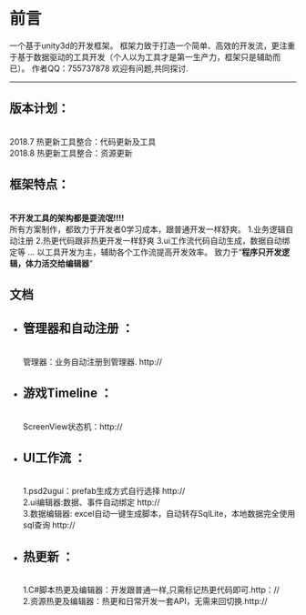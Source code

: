 # 前言
一个基于unity3d的开发框架。
框架力致于打造一个简单、高效的开发流，更注重于基于数据驱动的工具开发（个人以为工具才是第一生产力，框架只是辅助而已）。
作者QQ：755737878 欢迎有问题,共同探讨.
***

## 版本计划：
  <br> 2018.7 热更新工具整合：代码更新及工具
  <br> 2018.8 热更新工具整合：资源更新

## 框架特点：
 <br>**不开发工具的架构都是耍流氓!!!!**<br>
 所有方案制作，都致力于开发者0学习成本，跟普通开发一样舒爽。
 1.业务逻辑自动注册
 2.热更代码跟非热更开发一样舒爽
 3.ui工作流代码自动生成，数据自动绑定等
 ...
  以工具开发为主，辅助各个工作流提高开发效率。
  致力于“**程序只开发逻辑，体力活交给编辑器**”
  
## 文档
*  ## **管理器和自动注册** ：
   <br>管理器：业务自动注册到管理器. http://
   
*  ## **游戏Timeline** ：
   <br>ScreenView状态机：http://
   
*  ## **UI工作流** ：
   <br>1.psd2ugui：prefab生成方式自行选择 http://
   <br>2.ui编辑器:数据、事件自动绑定 http://
   <br>3.数据编辑器: excel自动一键生成脚本，自动转存SqlLite，本地数据完全使用sql查询 http://
  
*  ## **热更新** ：
   <br>1.C#脚本热更及编辑器：开发跟普通一样,只需标记热更代码即可.http：//
   <br>2.资源热更及编辑器：热更和日常开发一套API，无需来回切换.http://

